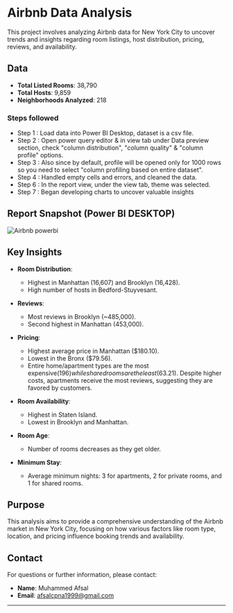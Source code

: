 
# Airbnb Data Analysis

This project involves analyzing Airbnb data for New York City to uncover trends and insights regarding room listings, host distribution, pricing, reviews, and availability.

## Data

- **Total Listed Rooms**: 38,790
- **Total Hosts**: 9,859
- **Neighborhoods Analyzed**: 218

### Steps followed 

- Step 1 : Load data into Power BI Desktop, dataset is a csv file.
- Step 2 : Open power query editor & in view tab under Data preview section, check "column distribution", "column quality" & "column profile" options.
- Step 3 : Also since by default, profile will be opened only for 1000 rows so you need to select "column profiling based on entire dataset".
- Step 4 : Handled empty cells and errors, and cleaned the data.
- Step 6 : In the report view, under the view tab, theme was selected.
- Step 7 : Began developing charts to uncover valuable insights

## Report Snapshot (Power BI DESKTOP)

![Airbnb powerbi](https://github.com/user-attachments/assets/dbfb6dbb-44ac-4c93-b940-8e5f14b3691d)


## Key Insights

- **Room Distribution**:
  - Highest in Manhattan (16,607) and Brooklyn (16,428).
  - High number of hosts in Bedford-Stuyvesant.

- **Reviews**:
  - Most reviews in Brooklyn (~485,000).
  - Second highest in Manhattan (453,000).

- **Pricing**:
  - Highest average price in Manhattan ($180.10).
  - Lowest in the Bronx ($79.56).
  - Entire home/apartment types are the most expensive($196) while shared rooms are the least ($63.21). Despite higher costs, apartments receive the most reviews, suggesting they are favored by customers.
  

- **Room Availability**:
  - Highest in Staten Island.
  - Lowest in Brooklyn and Manhattan.

- **Room Age**:
  - Number of rooms decreases as they get older.

- **Minimum Stay**:
  - Average minimum nights: 3 for apartments, 2 for private rooms, and 1 for shared rooms.

## Purpose

This analysis aims to provide a comprehensive understanding of the Airbnb market in New York City, focusing on how various factors like room type, location, and pricing influence booking trends and availability.



## Contact

For questions or further information, please contact:
- **Name**: Muhammed Afsal
- **Email**: afsalcpna1999@gmail.com

---


